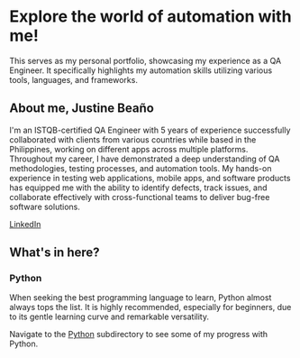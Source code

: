 # Explore the world of automation with me!
This serves as my personal portfolio, showcasing my experience as a QA Engineer. It specifically highlights my automation skills utilizing various tools, languages, and frameworks.

## About me, Justine Beaño
I'm an ISTQB-certified QA Engineer with 5 years of experience successfully collaborated with clients from various countries while based in the Philippines, working on different apps across multiple platforms. Throughout my career, I have demonstrated a deep understanding of QA methodologies, testing processes, and automation tools. My hands-on experience in testing web applications, mobile apps, and software products has equipped me with the ability to identify defects, track issues, and collaborate effectively with cross-functional teams to deliver bug-free software solutions.

[LinkedIn](https://www.linkedin.com/in/justine-bea%C3%B1o/)

## What's in here?
### Python
When seeking the best programming language to learn, Python almost always tops the list. It is highly recommended, especially for beginners, due to its gentle learning curve and remarkable versatility.

Navigate to the [Python](Python) subdirectory to see some of my progress with Python.
